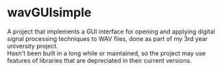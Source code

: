 # wavGUIsimple
A project that implements a GUI interface for opening and applying digital signal processing techniques to WAV files, done as part of my 3rd year university project.  
Hasn't been built in a long while or maintained, so the project may use features of libraries that are depreciated in their current versions.  
